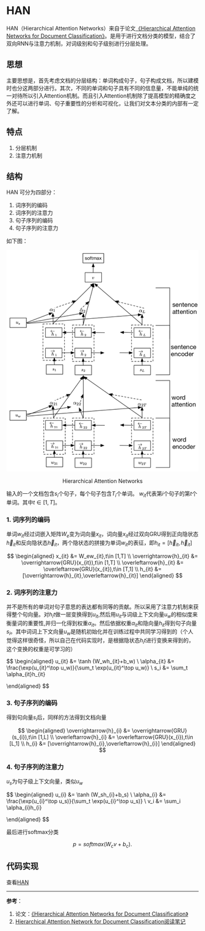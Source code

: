 # HAN 

HAN（Hierarchical Attention Networks）来自于论文[《Hierarchical Attention Networks for Document Classification》](https://www.cs.cmu.edu/~./hovy/papers/16HLT-hierarchical-attention-networks.pdf)。是用于进行文档分类的模型，结合了双向RNN与注意力机制，对词级别和句子级别进行分层处理。

## 思想

主要思想是，首先考虑文档的分层结构：单词构成句子，句子构成文档，所以建模时也分这两部分进行。其次，不同的单词和句子具有不同的信息量，不能单纯的统一对待所以引入Attention机制。而且引入Attention机制除了提高模型的精确度之外还可以进行单词、句子重要性的分析和可视化，让我们对文本分类的内部有一定了解。

## 特点
1. 分层机制
2. 注意力机制

## 结构

HAN 可分为四部分：

1. 词序列的编码
2. 词序列的注意力
3. 句子序列的编码
4. 句子序列的注意力

如下图：

![Hierarchical Attention Networks](/assets/images/han/HAN.png)
<center>Hierarchical Attention Networks</center>

输入的一个文档包含$s_i$个句子，每个句子包含$T_i$个单词。
$w_{it}$代表第$i$个句子的第$t$个单词。其中$t \in [1,T]$。

### 1. 词序列的编码

单词$w_{it}$经过词嵌入矩阵$W_e$变为词向量$x_{it}$，词向量$x_{it}$经过双向GRU得到正向隐状态$\overrightarrow{h}_{it}$和反向隐状态$\overleftarrow{h}_{it}$，两个隐状态的拼接为单词$w_{it}$的表征，即$h_{it} = [\overrightarrow{h}_{it},\overleftarrow{h}_{it}]$

$$
\begin{aligned}
x_{it} &= W_ew_{it},t\in [1,T] \\
\overrightarrow{h}_{it} &= \overrightarrow{GRU}(x_{it}),t\in [1,T] \\
\overleftarrow{h}_{it} &= \overleftarrow{GRU}(x_{it}),t\in [T,1] \\
h_{it} &= [\overrightarrow{h}_{it},\overleftarrow{h}_{it}]
\end{aligned}
$$

### 2. 词序列的注意力

并不是所有的单词对句子意思的表达都有同等的贡献。所以采用了注意力机制来获得整个句向量。对$h_it$做一层变换得到$u_{it}$,然后用$u_{it}$与词级上下文向量$u_w$的相似度来衡量词的重要性,并归一化得到权重$\alpha_{it}$。然后依据权重$\alpha_{it}$和隐向量$h_{it}$得到句子向量$s_i$。其中词词上下文向量$u_{w}$是随机初始化并在训练过程中共同学习得到的（个人觉得这样很奇怪，所以自己在代码实现时，是根据隐状态$h_it$进行变换来得到的，这个变换的权重是可学习的）

$$
\begin{aligned}
u_{it} &= \tanh (W_wh_{it}+b_w) \\
\alpha_{it} &= \frac{\exp(u_{it}^\top u_w)}{\sum_t \exp(u_{it}^\top u_w)} \\
s_i &= \sum_t \alpha_{it}h_{it}

\end{aligned}
$$

### 3. 句子序列的编码

得到句向量$s_i$后，同样的方法得到文档向量

$$
\begin{aligned}
\overrightarrow{h}_{i} &= \overrightarrow{GRU}(s_{i}),t\in [1,L] \\
\overleftarrow{h}_{i} &= \overleftarrow{GRU}(x_{i}),t\in [L,1] \\
h_{i} &= [\overrightarrow{h}_{i},\overleftarrow{h}_{i}]
\end{aligned}
$$

### 4. 句子序列的注意力

$u_s$为句子级上下文向量，类似$u_w$

$$
\begin{aligned}
u_{i} &= \tanh (W_sh_{i}+b_s) \\
\alpha_{i} &= \frac{\exp(u_{i}^\top u_s)}{\sum_t \exp(u_{i}^\top u_s)} \\
v_i &= \sum_i \alpha_{i}h_{i}

\end{aligned}
$$

最后进行softmax分类

$$
p = softmax(W_cv + b_c).
$$


## 代码实现

查看[HAN](/codes/han)


---
**参考**： 
1. 论文：[《Hierarchical Attention Networks for Document Classification》](https://www.cs.cmu.edu/~./hovy/papers/16HLT-hierarchical-attention-networks.pdf)
2. [Hierarchical Attention Network for Document Classification阅读笔记](https://blog.csdn.net/liuchonge/article/details/73610734)